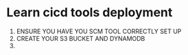 # Learn cicd tools deployment 
1. ENSURE YOU HAVE YOU SCM TOOL CORRECTLY SET UP
2. CREATE YOUR S3 BUCKET AND DYNAMODB
3. 






 






